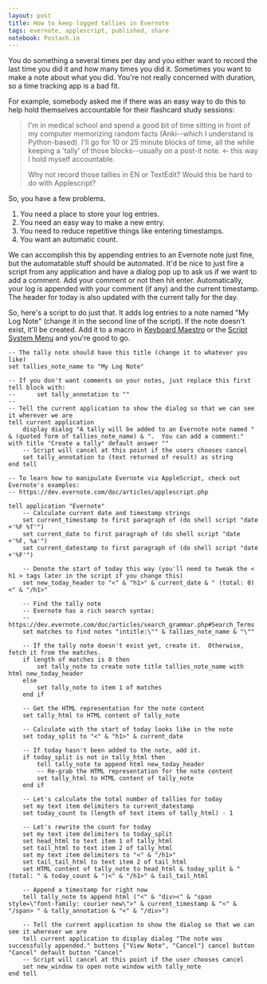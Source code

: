 ```yaml
---
layout: post
title: How to keep logged tallies in Evernote
tags: evernote, applescript, published, share
notebook: Postach.io
---
```


You do something a several times per day and you either want to record the last time you did it and how many times you did it.  Sometimes you want to make a note about what you did.  You're not really concerned with duration, so a time tracking app is a bad fit.

For example, somebody asked me if there was an easy way to do this to help hold themselves accountable for their flashcard study sessions:

> I'm in medical school and spend a good bit of time sitting in front of my computer memorizing random facts (Anki--which I understand is Python-based). I'll go for 10 or 25 minute blocks of time, all the while keeping a 'tally' of those blocks--usually on a post-it note. ← this way I hold myself accountable.
>
> Why not record those tallies in EN or TextEdit? Would this be hard to do with Applescript?

So, you have a few problems.

  1. You need a place to store your log entries.
  2. You need an easy way to make a new entry.
  3. You need to reduce repetitive things like entering timestamps.
  4. You want an automatic count.

We can accomplish this by appending entries to an Evernote note just fine, but the automatable stuff should be automated.  It'd be nice to just fire a script from any application and have a dialog pop up to ask us if we want to add a comment.  Add your comment or not then hit enter.  Automatically, your log is  appended with your comment (if any) and the current timestamp.  The header for today is also updated with the current tally for the day.

So, here's a script to do just that.  It adds log entries to a note named "My Log Note" (change it in the second line of the script).  If the note doesn't exist, it'll be created.  Add it to a macro in [Keyboard Maestro](https://www.keyboardmaestro.com/main/) or the [Script System Menu](https://vorpal.club/how-do-i-use-applescript#script-menu) and you're good to go.

```AppleScript
-- The tally note should have this title (change it to whatever you like)
set tallies_note_name to "My Log Note"

-- If you don't want comments on your notes, just replace this first tell block with:
--      set tally_annotation to ""
--
-- Tell the current application to show the dialog so that we can see it wherever we are
tell current application
    display dialog "A tally will be added to an Evernote note named " & (quoted form of tallies_note_name) & ".  You can add a comment:" with title "Create a tally" default answer ""
    -- Script will cancel at this point if the users chooses cancel
    set tally_annotation to (text returned of result) as string
end tell

-- To learn how to manipulate Evernote via AppleScript, check out Evernote's examples:
-- https://dev.evernote.com/doc/articles/applescript.php

tell application "Evernote"
    -- Calculate current date and timestamp strings
    set current_timestamp to first paragraph of (do shell script "date +'%F %T'")
    set current_date to first paragraph of (do shell script "date +'%F, %a'")
    set current_datestamp to first paragraph of (do shell script "date +'%F'")

    -- Denote the start of today this way (you'll need to tweak the < h1 > tags later in the script if you change this)
    set new_today_header to "<" & "h1>" & current_date & " (total: 0)<" & "/h1>"

    -- Find the tally note
    -- Evernote has a rich search syntax:
    -- https://dev.evernote.com/doc/articles/search_grammar.php#Search_Terms
    set matches to find notes "intitle:\"" & tallies_note_name & "\""

    -- If the tally note doesn't exist yet, create it.  Otherwise, fetch it from the matches.
    if length of matches is 0 then
        set tally_note to create note title tallies_note_name with html new_today_header
    else
        set tally_note to item 1 of matches
    end if

    -- Get the HTML representation for the note content
    set tally_html to HTML content of tally_note

    -- Calculate with the start of today looks like in the note
    set today_split to "<" & "h1>" & current_date

    -- If today hasn't been added to the note, add it.
    if today_split is not in tally_html then
        tell tally_note to append html new_today_header
        -- Re-grab the HTML representation for the note content
        set tally_html to HTML content of tally_note
    end if

    -- Let's calculate the total number of tallies for today
    set my text item delimiters to current_datestamp
    set today_count to (length of text items of tally_html) - 1

    -- Let's rewrite the count for today
    set my text item delimiters to today_split
    set head_html to text item 1 of tally_html
    set tail_html to text item 2 of tally_html
    set my text item delimiters to "<" & "/h1>"
    set tail_tail_html to text item 2 of tail_html
    set HTML content of tally_note to head_html & today_split & " (total: " & today_count & ")<" & "/h1>" & tail_tail_html

    -- Append a timestamp for right now
    tell tally_note to append html ("<" & "div><" & "span style=\"font-family: courier new\">" & current_timestamp & "<" & "/span> " & tally_annotation & "<" & "/div>")

    -- Tell the current application to show the dialog so that we can see it wherever we are
    tell current application to display dialog "The note was successfully appended." buttons {"View Note", "Cancel"} cancel button "Cancel" default button "Cancel"
    -- Script will cancel at this point if the user chooses cancel
    set new_window to open note window with tally_note
end tell
```
